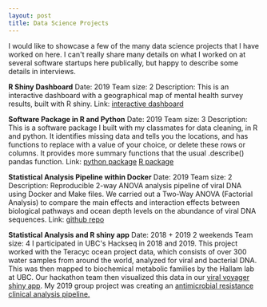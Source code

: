 ```yaml
---
layout: post
title: Data Science Projects
---
```


I would like to showcase a few of the many data science projects that I have worked on here. I can't really share many details on what I worked on at several software startups here publically, but happy to describe some details in interviews.

**R Shiny Dashboard**
Date: 2019
Team size: 2
Description: This is an interactive dashboard with a geographical map of mental health survey results, built with R shiny.
Link:  [interactive dashboard](https://mikeymice.shinyapps.io/mentalhealth/)

**Software Package in R and Python**
Date: 2019
Team size: 3
Description: This is a software package I built with my classmates for data cleaning, in R and python. It identifies missing data and tells you the locations, and has functions to replace with a value of your choice, or delete these rows or columns. It provides more summary functions that the usual .describe() pandas function.
Link: [python package](https://github.com/UBC-MDS/CleanPy) [R package](https://github.com/UBC-MDS/CleanR)

**Statistical Analysis Pipeline within Docker**
Date: 2019
Team size: 2
Description: Reproducible 2-way ANOVA analysis pipeline of viral DNA using Docker and Make files. We carried out a Two-Way ANOVA (Factorial Analysis) to compare the main effects and interaction effects between biological pathways and ocean depth levels on the abundance of viral DNA sequences.
Link: [github repo](https://github.com/UBC-MDS/Taracyc_Ocean_Virus_Analysis)

**Statistical Analysis and R shiny app**
Date: 2018 + 2019 2 weekends
Team size: 4
I participated in UBC's Hackseq in 2018 and 2019. This project worked with the Teracyc ocean project data, which consists of over 300 water samples from around the world, analyzed for viral and bacterial DNA. This was then mapped to biochemical metabolic families by the Hallam lab at UBC. Our hackathon team then visualized this data in our [viral voyager shiny app](https://oganm.com/shiny/taracyc/). 
My 2019 group project was creating an [antimicrobial resistance clinical analysis pipeline.](https://github.com/schorlton/bugseq-hackseq)
